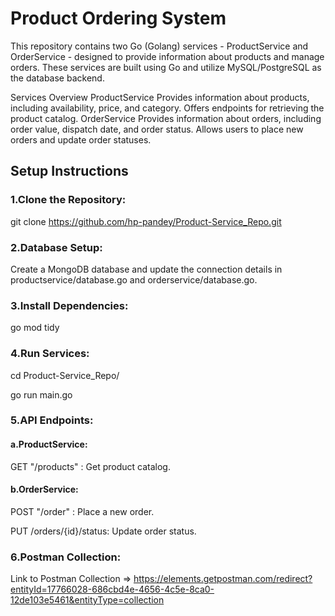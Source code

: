 # Product Ordering System

This repository contains two Go (Golang) services - ProductService and OrderService - designed to provide information
about products and manage orders. These services are built using Go and utilize MySQL/PostgreSQL as the database
backend.

Services Overview ProductService Provides information about products, including availability, price, and category.
Offers endpoints for retrieving the product catalog. OrderService Provides information about orders, including order
value, dispatch date, and order status. Allows users to place new orders and update order statuses.

## Setup Instructions

### 1.Clone the Repository:

git clone https://github.com/hp-pandey/Product-Service_Repo.git

### 2.Database Setup:

Create a MongoDB database and update the connection details in productservice/database.go and orderservice/database.go.

### 3.Install Dependencies:

go mod tidy

### 4.Run Services:

cd Product-Service_Repo/

go run main.go

### 5.API Endpoints:

#### a.ProductService:

GET "/products" : Get product catalog.

#### b.OrderService:

POST "/order" : Place a new order.

PUT /orders/{id}/status: Update order status.

### 6.Postman Collection:

Link to Postman Collection
=> https://elements.getpostman.com/redirect?entityId=17766028-686cbd4e-4656-4c5e-8ca0-12de103e5461&entityType=collection
